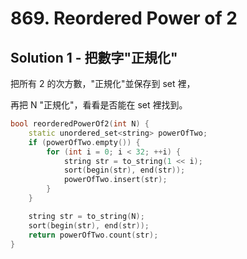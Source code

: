 # 869. Reordered Power of 2

## Solution 1 - 把數字"正規化"

把所有 2 的次方數，"正規化"並保存到 set 裡，

再把 N "正規化"，看看是否能在 set 裡找到。

```cpp
bool reorderedPowerOf2(int N) {
    static unordered_set<string> powerOfTwo;
    if (powerOfTwo.empty()) {
        for (int i = 0; i < 32; ++i) {
            string str = to_string(1 << i);
            sort(begin(str), end(str));
            powerOfTwo.insert(str);
        }
    }

    string str = to_string(N);
    sort(begin(str), end(str));
    return powerOfTwo.count(str);
}
```
